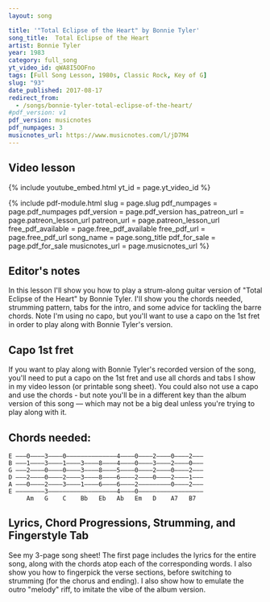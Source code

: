```yaml
---
layout: song

title: '"Total Eclipse of the Heart" by Bonnie Tyler'
song_title:  Total Eclipse of the Heart
artist: Bonnie Tyler
year: 1983
category: full_song
yt_video_id: qWA8I5OOFno
tags: [Full Song Lesson, 1980s, Classic Rock, Key of G]
slug: "93"
date_published: 2017-08-17
redirect_from:
  - /songs/bonnie-tyler-total-eclipse-of-the-heart/
#pdf_version: v1
pdf_version: musicnotes
pdf_numpages: 3
musicnotes_url: https://www.musicnotes.com/l/jD7M4
---
```


## Video lesson

{% include youtube_embed.html yt_id = page.yt_video_id %}



{% include pdf-module.html slug = page.slug pdf_numpages = page.pdf_numpages pdf_version = page.pdf_version has_patreon_url = page.patreon_lesson_url patreon_url = page.patreon_lesson_url free_pdf_available = page.free_pdf_available free_pdf_url = page.free_pdf_url song_name = page.song_title pdf_for_sale = page.pdf_for_sale musicnotes_url = page.musicnotes_url %}

## Editor's notes

In this lesson I'll show you how to play a strum-along guitar version of "Total Eclipse of the Heart" by Bonnie Tyler. I'll show you the chords needed, strumming pattern, tabs for the intro, and some advice for tackling the barre chords. Note I'm using no capo, but you'll want to use a capo on the 1st fret in order to play along with Bonnie Tyler's version.


## Capo 1st fret

If you want to play along with Bonnie Tyler's recorded version of the song, you'll need to put a capo on the 1st fret and use all chords and tabs I show in my video lesson (or printable song sheet). You could also not use a capo and use the chords - but note you'll be in a different key than the album version of this song — which may not be a big deal unless you're trying to play along with it.


## Chords needed:

    E –––0––––3––––0––––––––––––––4––––0––––2––––0––––2–––
    B –––1––––3––––1––––3––––8––––4––––0––––3––––2––––0–––
    G –––2––––0––––0––––3––––8––––5––––0––––2––––0––––2–––
    D –––2––––0––––2––––3––––8––––6––––2––––0––––2––––1–––
    A –––0––––2––––3––––1––––6––––6––––2–––––––––0––––2–––
    E ––––––––3–––––––––––––––––––4––––0––––––––––––––––––
         Am   G    C    Bb   Eb   Ab   Em   D    A7   B7  

## Lyrics, Chord Progressions, Strumming, and Fingerstyle Tab

See my 3-page song sheet! The first page includes the lyrics for the entire song, along with the chords atop each of the corresponding words. I also show you how to fingerpick the verse sections, before switching to strumming (for the chorus and ending). I also show how to emulate the outro "melody" riff, to imitate the vibe of the album version.
